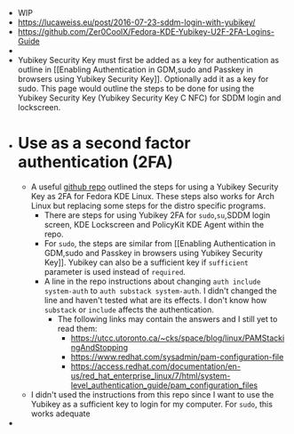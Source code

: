 - WIP
- https://lucaweiss.eu/post/2016-07-23-sddm-login-with-yubikey/
- https://github.com/Zer0CoolX/Fedora-KDE-Yubikey-U2F-2FA-Logins-Guide
-
- Yubikey Security Key must first be added as a key for authentication as outline in [[Enabling Authentication in GDM,sudo and Passkey in browsers using Yubikey Security Key]]. Optionally add it as a key for sudo. This page would outline the steps to be done for using the Yubikey Security Key (Yubikey Security Key C NFC) for SDDM login and lockscreen.
- # Use as a second factor authentication (2FA)
	- A useful [github repo](https://github.com/Zer0CoolX/Fedora-KDE-Yubikey-U2F-2FA-Logins-Guide) outlined the steps for using a Yubikey Security Key as 2FA for Fedora KDE Linux. These steps also works for Arch Linux but replacing some steps for the distro specific programs.
		- There are steps for using Yubikey 2FA for `sudo`,`su`,SDDM login screen, KDE Lockscreen and PolicyKit KDE Agent within the repo.
		- For `sudo`, the steps are similar from [[Enabling Authentication in GDM,sudo and Passkey in browsers using Yubikey Security Key]]. Yubikey can also be a sufficient key if `sufficient` parameter is used instead of `required`.
		- A line in the repo instructions about changing ``auth include system-auth`` to `auth substack system-auth`. I didn't changed the line and haven't tested what are its effects. I don't know how `substack` or `include` affects the authentication.
			- The following links may contain the answers and I still yet to read them:
				- https://utcc.utoronto.ca/~cks/space/blog/linux/PAMStackingAndStopping
				- https://www.redhat.com/sysadmin/pam-configuration-file
				- https://access.redhat.com/documentation/en-us/red_hat_enterprise_linux/7/html/system-level_authentication_guide/pam_configuration_files
	- I didn't used the instructions from this repo since I want to use the Yubikey as a sufficient key to login for my computer. For `sudo`, this works adequate
-